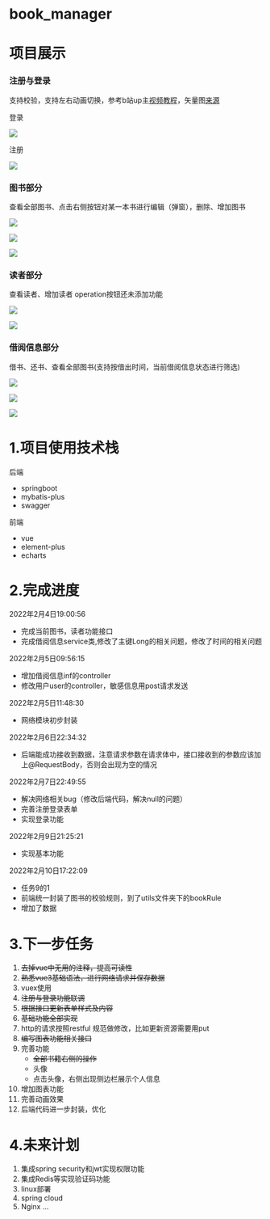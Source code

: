 # book_manager

# 项目展示

### 注册与登录

支持校验，支持左右动画切换，参考b站up主[视频教程](https://www.bilibili.com/video/BV1PZ4y1G7bu?spm_id_from=333.999.0.0)，矢量图[来源](https://www.iconfont.cn/)

登录

![](./img/登录.png)

注册

![](./img/注册.png)

### 图书部分

查看全部图书、点击右侧按钮对某一本书进行编辑（弹窗），删除、增加图书

![](./img/全部图书.png)

![](./img/图书编辑.png)

![](./img/增加图书.png)

### 读者部分

查看读者、增加读者 operation按钮还未添加功能

![](./img/全部读者.png)

![](./img/增加读者.png)

### 借阅信息部分

借书、还书、查看全部图书(支持按借出时间，当前借阅信息状态进行筛选)

![](./img/借书.png)

![](./img/还书.png)

![](./img/全部信息.png)

# 1.项目使用技术栈

后端

- springboot
- mybatis-plus
- swagger



前端

- vue
- element-plus
- echarts



# 2.完成进度

2022年2月4日19:00:56

- 完成当前图书，读者功能接口
- 完成借阅信息service类,修改了主键Long的相关问题，修改了时间的相关问题



2022年2月5日09:56:15

- 增加借阅信息inf的controller
- 修改用户user的controller，敏感信息用post请求发送

2022年2月5日11:48:30

- 网络模块初步封装

2022年2月6日22:34:32

- 后端能成功接收到数据，注意请求参数在请求体中，接口接收到的参数应该加上@RequestBody，否则会出现为空的情况

2022年2月7日22:49:55

- 解决网络相关bug（修改后端代码，解决null的问题）
- 完善注册登录表单
- 实现登录功能

2022年2月9日21:25:21

- 实现基本功能

2022年2月10日17:22:09

- 任务9的1
- 前端统一封装了图书的校验规则，到了utils文件夹下的bookRule
- 增加了数据

# 3.下一步任务

1. ~~去掉vue中无用的注释，提高可读性~~
2. ~~熟悉vue3基础语法，进行网络请求并保存数据~~
3. vuex使用
4. ~~注册与登录功能联调~~
5. ~~根据接口更新表单样式及内容~~
6. ~~基础功能全部实现~~
7. http的请求按照restful 规范做修改，比如更新资源需要用put
8. ~~编写图表功能相关接口~~
9. 完善功能
   - ~~全部书籍右侧的操作~~
   - 头像
   - 点击头像，右侧出现侧边栏展示个人信息
10. 增加图表功能
11. 完善动画效果
11. 后端代码进一步封装，优化

# 4.未来计划

1. 集成spring security和jwt实现权限功能
2. 集成Redis等实现验证码功能
3. linux部署
4. spring cloud
5. Nginx ...

